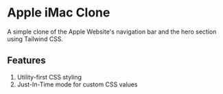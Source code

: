 # Apple iMac Clone
A simple clone of the Apple Website's navigation bar and the hero section using Tailwind CSS.

## Features
1. Utility-first CSS styling
2. Just-In-Time mode for custom CSS values
